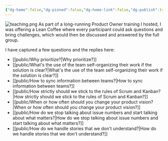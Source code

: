 ```yaml
---
{"dg-home":false,"dg-pinned":false,"dg-home-link":false,"dg-publish":true,"created-date":"2020-10-14T00:11:40","updated-date":"2025-05-05T17:44:22","type":"post","disabled rules":["header-increment","yaml-title","yaml-title-alias","file-name-heading"],"title":"Product Owner Q&A","aliases":["Product Owner Q&A"],"linter-yaml-title-alias":"Product Owner Q&A","excerpt":"Questions around day to day Product Owner work, asked and answered by Product Owners and me.","dg-permalink":"po_qa/start/","tags":["ProductOwnership","ProductOwnerQA"],"dg-path":"Product Owner QA.md","permalink":"/po_qa/start/","dgPassFrontmatter":true}
---
```



![teaching.png](/img/user/attachments/teaching.png)
As part of a long-running Product Owner training I hosted, I was offering a Lean Coffee where every participant could ask questions and bring challenges, which would then be discussed and answered by the full group.

I have captured a few questions and the replies here:

- [[public/Why prioritize?\|Why prioritize?]]
- [[public/What's the use of the team self-organizing their work if the solution is clear?\|What's the use of the team self-organizing their work if the solution is clear?]]
- [[public/How to sync information between teams?\|How to sync information between teams?]]
- [[public/How strictly should we stick to the rules of Scrum and Kanban?\|How strictly should we stick to the rules of Scrum and Kanban?]]
- [[public/When or how often should you change your product vision?\|When or how often should you change your product vision?]]
- [[public/How do we stop talking about issue numbers and start talking about what matters?\|How do we stop talking about issue numbers and start talking about what matters?]]
- [[public/How do we handle stories that we don't understand?\|How do we handle stories that we don't understand?]]
